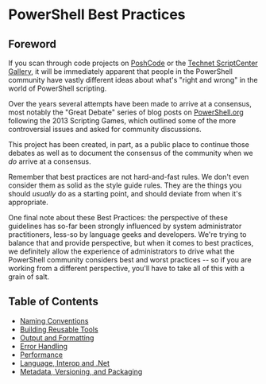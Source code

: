 # PowerShell Best Practices

## Foreword

If you scan through code projects on [PoshCode](http://PoshCode.org) or the [Technet ScriptCenter Gallery](http://gallery.technet.microsoft.com/scriptcenter), it will be immediately apparent that people in the PowerShell community have vastly different ideas about what's "right and wrong" in the world of PowerShell scripting.

Over the years several attempts have been made to arrive at a consensus, most notably the "Great Debate" series of blog posts on [PowerShell.org](http://powershell.org/wp/category/great-debates/) following the 2013 Scripting Games, which outlined some of the more controversial issues and asked for community discussions.

This project has been created, in part, as a public place to continue those debates as well as to document the consensus of the community when we _do_ arrive at a consensus. 

Remember that best practices are not hard-and-fast rules. We don't even consider them as solid as the style guide rules. They are the things you should _usually_ do as a starting point, and should deviate from when it's appropriate.

One final note about these Best Practices: the perspective of these guidelines has so-far been strongly influenced by system administrator practitioners, less-so by language geeks and developers. We're trying to balance that and provide perspective, but when it comes to best practices, we definitely allow the experience of administrators to drive what the PowerShell community considers best and worst practices -- so if you are working from a different perspective, you'll have to take all of this with a grain of salt.

## Table of Contents

- [Naming Conventions](Naming%20Conventions.md)
- [Building Reusable Tools](Building%20Reusable%20Tools.md)
- [Output and Formatting](Output%20and%20Formatting.md)
- [Error Handling](Error%20Handling.md)
- [Performance](Performance.md)
- [Language, Interop and .Net](Language,%20Interop%20and%20.Net.md)
- [Metadata, Versioning, and Packaging](Metadata,%20Versioning,%20and%20Packaging.md)
